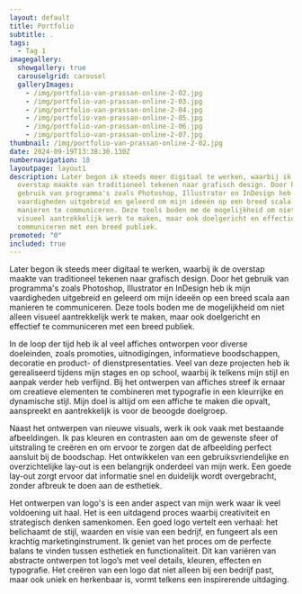 ```yaml
---
layout: default
title: Portfolio
subtitle: .
tags:
  - Tag 1
imagegallery:
  showgallery: true
  carouselgrid: carousel
  galleryImages:
    - /img/portfolio-van-prassan-online-2-02.jpg
    - /img/portfolio-van-prassan-online-2-03.jpg
    - /img/portfolio-van-prassan-online-2-04.jpg
    - /img/portfolio-van-prassan-online-2-05.jpg
    - /img/portfolio-van-prassan-online-2-06.jpg
    - /img/portfolio-van-prassan-online-2-07.jpg
thumbnail: /img/portfolio-van-prassan-online-2-02.jpg
date: 2024-09-19T13:38:30.130Z
numbernavigation: 18
layoutpage: layout1
description: Later begon ik steeds meer digitaal te werken, waarbij ik de
  overstap maakte van traditioneel tekenen naar grafisch design. Door het
  gebruik van programma's zoals Photoshop, Illustrator en InDesign heb ik mijn
  vaardigheden uitgebreid en geleerd om mijn ideeën op een breed scala aan
  manieren te communiceren. Deze tools boden me de mogelijkheid om niet alleen
  visueel aantrekkelijk werk te maken, maar ook doelgericht en effectief te
  communiceren met een breed publiek.
promoted: "0"
included: true
---
```

Later begon ik steeds meer digitaal te werken, waarbij ik de overstap maakte van traditioneel tekenen naar grafisch design. Door het gebruik van programma's zoals Photoshop, Illustrator en InDesign heb ik mijn vaardigheden uitgebreid en geleerd om mijn ideeën op een breed scala aan manieren te communiceren. Deze tools boden me de mogelijkheid om niet alleen visueel aantrekkelijk werk te maken, maar ook doelgericht en effectief te communiceren met een breed publiek.

In de loop der tijd heb ik al veel affiches ontworpen voor diverse doeleinden, zoals promoties, uitnodigingen, informatieve boodschappen, decoratie en product- of dienstpresentaties. Veel van deze projecten heb ik gerealiseerd tijdens mijn stages en op school, waarbij ik telkens mijn stijl en aanpak verder heb verfijnd. Bij het ontwerpen van affiches streef ik ernaar om creatieve elementen te combineren met typografie in een kleurrijke en dynamische stijl. Mijn doel is altijd om een affiche te maken die opvalt, aanspreekt en aantrekkelijk is voor de beoogde doelgroep.

Naast het ontwerpen van nieuwe visuals, werk ik ook vaak met bestaande afbeeldingen. Ik pas kleuren en contrasten aan om de gewenste sfeer of uitstraling te creëren en om ervoor te zorgen dat de afbeelding perfect aansluit bij de boodschap. Het ontwikkelen van een gebruiksvriendelijke en overzichtelijke lay-out is een belangrijk onderdeel van mijn werk. Een goede lay-out zorgt ervoor dat informatie snel en duidelijk wordt overgebracht, zonder afbreuk te doen aan de esthetiek.

Het ontwerpen van logo's is een ander aspect van mijn werk waar ik veel voldoening uit haal. Het is een uitdagend proces waarbij creativiteit en strategisch denken samenkomen. Een goed logo vertelt een verhaal: het belichaamt de stijl, waarden en visie van een bedrijf, en fungeert als een krachtig marketinginstrument. Ik geniet van het proces om de perfecte balans te vinden tussen esthetiek en functionaliteit. Dit kan variëren van abstracte ontwerpen tot logo’s met veel details, kleuren, effecten en typografie. Het creëren van een logo dat niet alleen bij een bedrijf past, maar ook uniek en herkenbaar is, vormt telkens een inspirerende uitdaging.